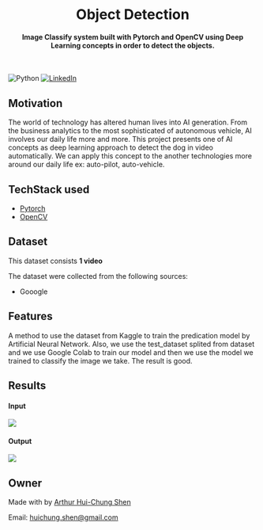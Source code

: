 
<h1 align="center">Object Detection</h1>


<div align= "center">
  <h4>Image Classify system built with  Pytorch and OpenCV using Deep Learning concepts in order to detect the objects.</h4>
  
</div>
&nbsp;&nbsp;&nbsp;&nbsp;&nbsp;&nbsp;&nbsp;&nbsp;&nbsp;&nbsp;&nbsp;&nbsp;&nbsp;&nbsp;&nbsp;&nbsp;&nbsp;&nbsp;&nbsp;&nbsp;&nbsp;&nbsp;&nbsp;&nbsp;&nbsp;&nbsp;&nbsp;&nbsp;&nbsp;&nbsp;

![Python](https://img.shields.io/badge/python-v3.6+-blue.svg)
[![LinkedIn](https://img.shields.io/badge/-LinkedIn-black.svg?style=flat-square&logo=linkedin&colorB=555)](https://www.linkedin.com/in/arthur-hui-chung-shen-b58961170)



</div>

## Motivation
The world of technology has altered human lives into AI generation. From the business analytics to the most sophisticated of autonomous vehicle, AI involves our daily life more and more. This project presents one of AI concepts as deep learning approach to detect the dog in video automatically. We can apply this concept to the another technologies more around our daily life ex: auto-pilot, auto-vehicle.

 



## TechStack used


- [Pytorch](https://pytorch.org/)
- [OpenCV](https://opencv.org/)


##  Dataset


This dataset consists  __1 video__ 

The dataset were collected from the following sources:

* Gooogle 




## Features
A method to use the dataset from Kaggle to train the predication model by Artificial Neural Network. Also, we use the test_dataset splited from dataset and we use Google Colab to train our model and then we use the model we trained to classify the image we take. The result is good.  

## Results

#### Input
![](https://github.com/ArthurShen8118/Object_Detective/blob/main/Readme_images/2020-11-01%2012%2051%2054.png)
#### Output
![](https://github.com/ArthurShen8118/Object_Detective/blob/main/Readme_images/2020-11-01%2012%2051%2056.png)

## Owner
Made with by [Arthur Hui-Chung Shen](https://github.com/ArthurShen8118)

Email: huichung.shen@gmail.com

